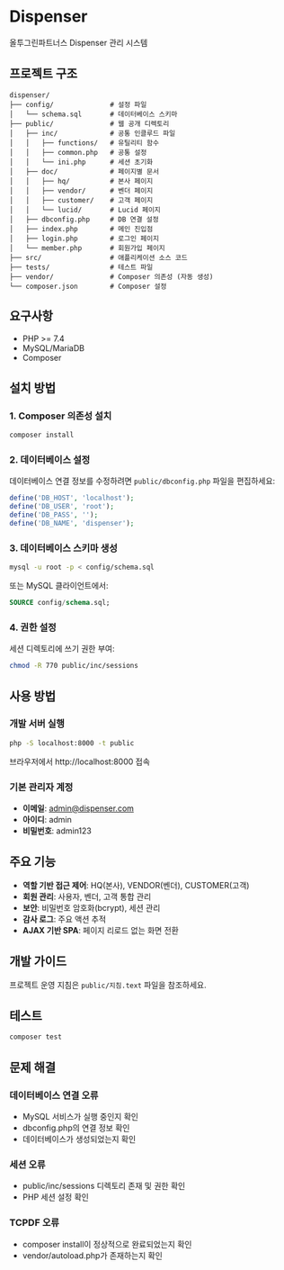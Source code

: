 # Dispenser

올투그린파트너스 Dispenser 관리 시스템

## 프로젝트 구조

```
dispenser/
├── config/              # 설정 파일
│   └── schema.sql       # 데이터베이스 스키마
├── public/              # 웹 공개 디렉토리
│   ├── inc/             # 공통 인클루드 파일
│   │   ├── functions/   # 유틸리티 함수
│   │   ├── common.php   # 공통 설정
│   │   └── ini.php      # 세션 초기화
│   ├── doc/             # 페이지별 문서
│   │   ├── hq/          # 본사 페이지
│   │   ├── vendor/      # 벤더 페이지
│   │   ├── customer/    # 고객 페이지
│   │   └── lucid/       # Lucid 페이지
│   ├── dbconfig.php     # DB 연결 설정
│   ├── index.php        # 메인 진입점
│   ├── login.php        # 로그인 페이지
│   └── member.php       # 회원가입 페이지
├── src/                 # 애플리케이션 소스 코드
├── tests/               # 테스트 파일
├── vendor/              # Composer 의존성 (자동 생성)
└── composer.json        # Composer 설정
```

## 요구사항

- PHP >= 7.4
- MySQL/MariaDB
- Composer

## 설치 방법

### 1. Composer 의존성 설치

```bash
composer install
```

### 2. 데이터베이스 설정

데이터베이스 연결 정보를 수정하려면 `public/dbconfig.php` 파일을 편집하세요:

```php
define('DB_HOST', 'localhost');
define('DB_USER', 'root');
define('DB_PASS', '');
define('DB_NAME', 'dispenser');
```

### 3. 데이터베이스 스키마 생성

```bash
mysql -u root -p < config/schema.sql
```

또는 MySQL 클라이언트에서:

```sql
SOURCE config/schema.sql;
```

### 4. 권한 설정

세션 디렉토리에 쓰기 권한 부여:

```bash
chmod -R 770 public/inc/sessions
```

## 사용 방법

### 개발 서버 실행

```bash
php -S localhost:8000 -t public
```

브라우저에서 http://localhost:8000 접속

### 기본 관리자 계정

- **이메일**: admin@dispenser.com
- **아이디**: admin
- **비밀번호**: admin123

## 주요 기능

- **역할 기반 접근 제어**: HQ(본사), VENDOR(벤더), CUSTOMER(고객)
- **회원 관리**: 사용자, 벤더, 고객 통합 관리
- **보안**: 비밀번호 암호화(bcrypt), 세션 관리
- **감사 로그**: 주요 액션 추적
- **AJAX 기반 SPA**: 페이지 리로드 없는 화면 전환

## 개발 가이드

프로젝트 운영 지침은 `public/지침.text` 파일을 참조하세요.

## 테스트

```bash
composer test
```

## 문제 해결

### 데이터베이스 연결 오류

- MySQL 서비스가 실행 중인지 확인
- dbconfig.php의 연결 정보 확인
- 데이터베이스가 생성되었는지 확인

### 세션 오류

- public/inc/sessions 디렉토리 존재 및 권한 확인
- PHP 세션 설정 확인

### TCPDF 오류

- composer install이 정상적으로 완료되었는지 확인
- vendor/autoload.php가 존재하는지 확인